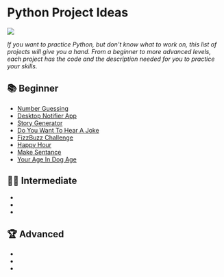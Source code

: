 # Python Project Ideas

![](https://media.giphy.com/media/coxQHKASG60HrHtvkt/giphy.gif)

*If you want to practice Python, but don't know what to work on, this list of projects will give you a hand. From a beginner to more advanced levels, each project has the code and the description needed for you to practice your skills.*

## 📚 Beginner

- [Number Guessing](https://github.com/s-shemmee/Python-Project-Ideas/tree/main/Easy-Python-Projects/Number_Guessing_in_python)
- [Desktop Notifier App](https://github.com/s-shemmee/Python-Project-Ideas/tree/main/Easy-Python-Projects/Desktop_Notifier_App_in_python)
- [Story Generator](https://github.com/s-shemmee/Python-Project-Ideas/tree/main/Easy-Python-Projects/Story_Generator_in_python)
- [Do You Want To Hear A Joke](https://github.com/s-shemmee/Python-Project-Ideas/tree/main/Easy-Python-Projects/Do_You_Want_To_Hear_A_Joke)
- [FizzBuzz Challenge](https://github.com/s-shemmee/Python-Project-Ideas/tree/main/Easy-Python-Projects/FizzBuzz_Challenge_in_Python)
- [Happy Hour](https://github.com/s-shemmee/Python-Project-Ideas/tree/main/Easy-Python-Projects/Happ_Hour_in_Python)
- [Make Sentance](https://github.com/s-shemmee/Python-Project-Ideas/tree/main/Easy-Python-Projects/Make_A_Sentance)
- [Your Age In Dog Age](https://github.com/s-shemmee/Python-Project-Ideas/tree/main/Easy-Python-Projects/Your_Age_In_Dog_Age)

## 👨‍💻 Intermediate

-
-
-

## 🏆 Advanced

-
-
-
